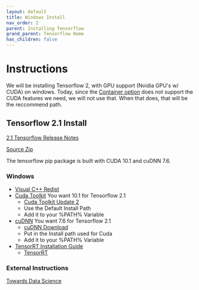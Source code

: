 ```yaml
---
layout: default
title: Windows Install
nav_order: 2
parent: Installing Tensorflow
grand_parent: Tensorflow Home
has_children: false
---
```


# Instructions

We will be installing Tensorflow 2, with GPU support (Nvidia GPU's w/ CUDA) on windows. Today, since the [Container option](install-container.md) does not support the CUDA features we need, we will not use that. When that does, that will be the reccommend path.


## Tensorflow 2.1 Install

[2.1 Tensorflow Release Notes](https://github.com/tensorflow/tensorflow/releases/tag/v2.1.0)

[Source Zip](https://github.com/tensorflow/tensorflow/archive/v2.1.0.zip)

The tensorflow pip package is built with CUDA 10.1 and cuDNN 7.6.

### Windows

- [Visual C++ Redist](https://support.microsoft.com/en-us/help/2977003/the-latest-supported-visual-c-downloads)
- [Cuda Toolkit](https://developer.nvidia.com/cuda-toolkit-archive) You want 10.1 for Tensorflow 2.1
    - [Cuda Toolkit Update 2](https://developer.nvidia.com/cuda-10.1-download-archive-update2)
    - Use the Default Install Path
    - Add it to your %PATH% Variable
- [cuDNN](https://developer.nvidia.com/cudnn) You want 7.6 for Tensorflow 2.1
    - [cuDNN Download](https://developer.nvidia.com/rdp/cudnn-download)
    - Put in the Install path used for Cuda
    - Add it to your %PATH% Variable
- [TensorRT Installation Guide](https://docs.nvidia.com/deeplearning/sdk/tensorrt-install-guide/index.html)
    - [TensorRT](https://developer.nvidia.com/tensorrt)


### External Instructions

[Towards Data Science](https://towardsdatascience.com/installing-tensorflow-with-cuda-cudnn-and-gpu-support-on-windows-10-60693e46e781)
